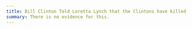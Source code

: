 ```yaml
---
title: Bill Clinton Told Loretta Lynch that the Clintons have killed
summary: There is no evidence for this.
---
```

